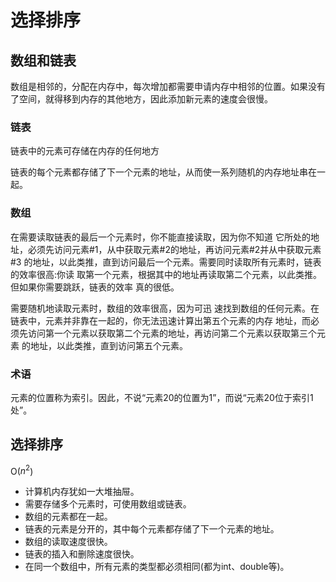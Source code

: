 # 选择排序

## 数组和链表

数组是相邻的，分配在内存中，每次增加都需要申请内存中相邻的位置。如果没有了空间，就得移到内存的其他地方，因此添加新元素的速度会很慢。

### 链表

链表中的元素可存储在内存的任何地方

链表的每个元素都存储了下一个元素的地址，从而使一系列随机的内存地址串在一起。

### 数组

在需要读取链表的最后一个元素时，你不能直接读取，因为你不知道 它所处的地址，必须先访问元素#1，从中获取元素#2的地址，再访问元素#2并从中获取元素#3 的地址，以此类推，直到访问最后一个元素。需要同时读取所有元素时，链表的效率很高:你读 取第一个元素，根据其中的地址再读取第二个元素，以此类推。但如果你需要跳跃，链表的效率 真的很低。

需要随机地读取元素时，数组的效率很高，因为可迅 速找到数组的任何元素。在链表中，元素并非靠在一起的，你无法迅速计算出第五个元素的内存 地址，而必须先访问第一个元素以获取第二个元素的地址，再访问第二个元素以获取第三个元素 的地址，以此类推，直到访问第五个元素。

### 术语

元素的位置称为索引。因此，不说“元素20的位置为1”，而说“元素20位于索引1处”。

## 选择排序

O($n^2$)

* 计算机内存犹如一大堆抽屉。
* 需要存储多个元素时，可使用数组或链表。
* 数组的元素都在一起。
* 链表的元素是分开的，其中每个元素都存储了下一个元素的地址。
* 数组的读取速度很快。
* 链表的插入和删除速度很快。
* 在同一个数组中，所有元素的类型都必须相同(都为int、double等)。
